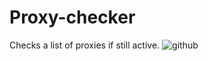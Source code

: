 # Proxy-checker
Checks a list of proxies if still active.
![github]([https://user-images.githubusercontent.com/63813294/162187569-ac217b84-3466-4553-99c3-0e3282fa8fea.png](https://github.com/a6thmfsin/Proxy-checker/blob/main/proxytestshell.png)https://github.com/a6thmfsin/Proxy-checker/blob/main/proxytestshell.png)

